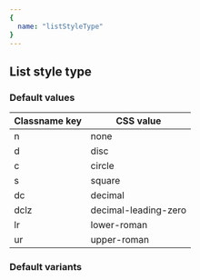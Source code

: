 ```yaml
---
{
  name: "listStyleType"
}
---
```


## List style type

### Default values
<!-- defaults.values.start -->
|Classname key|CSS value           |
|-------------|--------------------|
|n            |none                |
|d            |disc                |
|c            |circle              |
|s            |square              |
|dc           |decimal             |
|dclz         |decimal-leading-zero|
|lr           |lower-roman         |
|ur           |upper-roman         |

<!-- defaults.values.end -->


### Default variants
<!-- defaults.variants.start -->

<!-- defaults.variants.end -->
